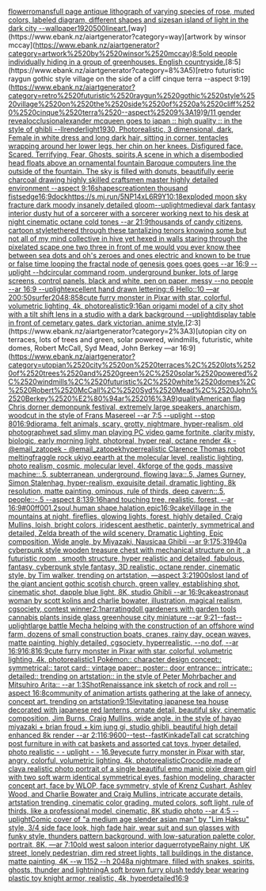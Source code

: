 [flower](https://www.ebank.nz/aiartgenerator?category=flower)[romans](https://www.ebank.nz/aiartgenerator?category=romans)[full page antique lithograph of varying species of rose, muted colors, labeled diagram, different shapes and sizes](https://www.ebank.nz/aiartgenerator?category=full%2520page%2520antique%2520lithograph%2520of%2520varying%2520species%2520of%2520rose%2C%2520muted%2520colors%2C%2520labeled%2520diagram%2C%2520different%2520shapes%2520and%2520sizes)[an island of light in the dark city --wallpaper](https://www.ebank.nz/aiartgenerator?category=an%2520island%2520of%2520light%2520in%2520the%2520dark%2520city%2520--wallpaper)[1920](https://www.ebank.nz/aiartgenerator?category=1920)[500](https://www.ebank.nz/aiartgenerator?category=500)[lineart.](https://www.ebank.nz/aiartgenerator?category=lineart.)[way](https://www.ebank.nz/aiartgenerator?category=way)[artwork by winsor mccay](https://www.ebank.nz/aiartgenerator?category=artwork%2520by%2520winsor%2520mccay)[8:5](https://www.ebank.nz/aiartgenerator?category=8%3A5)[old people individually hiding in a group of greenhouses. English countryside.](https://www.ebank.nz/aiartgenerator?category=old%2520people%2520individually%2520hiding%2520in%2520a%2520group%2520of%2520greenhouses.%2520English%2520countryside.)[8:5](https://www.ebank.nz/aiartgenerator?category=8%3A5)[retro futuristic raygun gothic style village on the side of a cliff  cinque terra --aspect 9:19](https://www.ebank.nz/aiartgenerator?category=retro%2520futuristic%2520raygun%2520gothic%2520style%2520village%2520on%2520the%2520side%2520of%2520a%2520cliff%2520%2520cinque%2520terra%2520--aspect%25209%3A19)[9/11 gender reveal](https://www.ebank.nz/aiartgenerator?category=9/11%2520gender%2520reveal)[occlusion](https://www.ebank.nz/aiartgenerator?category=occlusion)[alexander mcqueen goes to japan :: high quality :: in the style of ghibli --ll](https://www.ebank.nz/aiartgenerator?category=alexander%2520mcqueen%2520goes%2520to%2520japan%2520%3A%3A%2520high%2520quality%2520%3A%3A%2520in%2520the%2520style%2520of%2520ghibli%2520--ll)[](https://www.ebank.nz/aiartgenerator?category=)[render](https://www.ebank.nz/aiartgenerator?category=render)[light](https://www.ebank.nz/aiartgenerator?category=light)[1930, Photorealistic, 3 dimensional, dark, Female in white dress and long dark hair, sitting in corner, tentacles wrapping around her lower legs, her chin on her knees. Disfigured face. Scared. Terrifying, Fear,  Ghosts, spirits,](https://www.ebank.nz/aiartgenerator?category=1930%2C%2520Photorealistic%2C%25203%2520dimensional%2C%2520dark%2C%2520Female%2520in%2520white%2520dress%2520and%2520long%2520dark%2520hair%2C%2520sitting%2520in%2520corner%2C%2520tentacles%2520wrapping%2520around%2520her%2520lower%2520legs%2C%2520her%2520chin%2520on%2520her%2520knees.%2520Disfigured%2520face.%2520Scared.%2520Terrifying%2C%2520Fear%2C%2520%2520Ghosts%2C%2520spirits%2C)[A scene in which a disembodied head floats above an ornamental fountain Baroque computers line the outside of the fountain. The sky is filled with donuts, beautifully eerie charcoal drawing highly skilled craftsmen master highly detailed environment --aspect 9:16](https://www.ebank.nz/aiartgenerator?category=A%2520scene%2520in%2520which%2520a%2520disembodied%2520head%2520floats%2520above%2520an%2520ornamental%2520fountain%2520Baroque%2520computers%2520line%2520the%2520outside%2520of%2520the%2520fountain.%2520The%2520sky%2520is%2520filled%2520with%2520donuts%2C%2520beautifully%2520eerie%2520charcoal%2520drawing%2520highly%2520skilled%2520craftsmen%2520master%2520highly%2520detailed%2520environment%2520--aspect%25209%3A16)[shapes](https://www.ebank.nz/aiartgenerator?category=shapes)[creation](https://www.ebank.nz/aiartgenerator?category=creation)[ten thousand fists](https://www.ebank.nz/aiartgenerator?category=ten%2520thousand%2520fists)[edge](https://www.ebank.nz/aiartgenerator?category=edge)[16:9](https://www.ebank.nz/aiartgenerator?category=16%3A9)[dock](https://www.ebank.nz/aiartgenerator?category=dock)[<https://s.mj.run/5NP14xL6R9Y>](https://www.ebank.nz/aiartgenerator?category=%3Chttps%3A//s.mj.run/5NP14xL6R9Y%3E)[10:18](https://www.ebank.nz/aiartgenerator?category=10%3A18)[exploded moon sky fracture dark moody insanely detailed gloom](https://www.ebank.nz/aiartgenerator?category=exploded%2520moon%2520sky%2520fracture%2520dark%2520moody%2520insanely%2520detailed%2520gloom)[--uplight](https://www.ebank.nz/aiartgenerator?category=--uplight)[medieval dark fantasy interior dusty hut of a sorcerer with a sorcerer working next to his desk at night cinematic octane cold tones --ar 21:9](https://www.ebank.nz/aiartgenerator?category=medieval%2520dark%2520fantasy%2520interior%2520dusty%2520hut%2520of%2520a%2520sorcerer%2520with%2520a%2520sorcerer%2520working%2520next%2520to%2520his%2520desk%2520at%2520night%2520cinematic%2520octane%2520cold%2520tones%2520--ar%252021%3A9)[thousands of candy citizens, cartoon style](https://www.ebank.nz/aiartgenerator?category=thousands%2520of%2520candy%2520citizens%2C%2520cartoon%2520style)[tethered through these tantalizing tenors knowing some but not all of my mind collective in hive yet hexed in walls staring through the pixelated scape one two three in front of me would you ever know thee between sea dots and oh's zeroes and ones electric and known to be true or false time looping the fractal node of genesis goes goes goes  --ar 16:9 --uplight --hd](https://www.ebank.nz/aiartgenerator?category=tethered%2520through%2520these%2520tantalizing%2520tenors%2520knowing%2520some%2520but%2520not%2520all%2520of%2520my%2520mind%2520collective%2520in%2520hive%2520yet%2520hexed%2520in%2520walls%2520staring%2520through%2520the%2520pixelated%2520scape%2520one%2520two%2520three%2520in%2520front%2520of%2520me%2520would%2520you%2520ever%2520know%2520thee%2520between%2520sea%2520dots%2520and%2520oh%27s%2520zeroes%2520and%2520ones%2520electric%2520and%2520known%2520to%2520be%2520true%2520or%2520false%2520time%2520looping%2520the%2520fractal%2520node%2520of%2520genesis%2520goes%2520goes%2520goes%2520%2520--ar%252016%3A9%2520--uplight%2520--hd)[circular command room, underground bunker, lots of large screens, control panels, black and white, pen on paper, messy --no people --ar 16:9 --uplight](https://www.ebank.nz/aiartgenerator?category=circular%2520command%2520room%2C%2520underground%2520bunker%2C%2520lots%2520of%2520large%2520screens%2C%2520control%2520panels%2C%2520black%2520and%2520white%2C%2520pen%2520on%2520paper%2C%2520messy%2520--no%2520people%2520--ar%252016%3A9%2520--uplight)[excellent hand drawn lettering::6 Hello::10 —ar 200:50](https://www.ebank.nz/aiartgenerator?category=excellent%2520hand%2520drawn%2520lettering%3A%3A6%2520Hello%3A%3A10%2520%E2%80%94ar%2520200%3A50)[surfer](https://www.ebank.nz/aiartgenerator?category=surfer)[2048:858](https://www.ebank.nz/aiartgenerator?category=2048%3A858)[cute furry monster in Pixar with star, colorful, volumetric lighting, 4k, photorealistic](https://www.ebank.nz/aiartgenerator?category=cute%2520furry%2520monster%2520in%2520Pixar%2520with%2520star%2C%2520colorful%2C%2520volumetric%2520lighting%2C%25204k%2C%2520photorealistic)[9:16](https://www.ebank.nz/aiartgenerator?category=9%3A16)[an origami model of a city shot with a tilt shift lens in a studio with a dark background --uplight](https://www.ebank.nz/aiartgenerator?category=an%2520origami%2520model%2520of%2520a%2520city%2520shot%2520with%2520a%2520tilt%2520shift%2520lens%2520in%2520a%2520studio%2520with%2520a%2520dark%2520background%2520--uplight)[display table in front of cemetary gates. dark victorian. anime style.](https://www.ebank.nz/aiartgenerator?category=display%2520table%2520in%2520front%2520of%2520cemetary%2520gates.%2520dark%2520victorian.%2520anime%2520style.)[2:3](https://www.ebank.nz/aiartgenerator?category=2%3A3)[utopian city on terraces, lots of trees and green, solar powered, windmills, futuristic, white domes, Robert McCall, Syd Mead, John Berkey —ar 16:9](https://www.ebank.nz/aiartgenerator?category=utopian%2520city%2520on%2520terraces%2C%2520lots%2520of%2520trees%2520and%2520green%2C%2520solar%2520powered%2C%2520windmills%2C%2520futuristic%2C%2520white%2520domes%2C%2520Robert%2520McCall%2C%2520Syd%2520Mead%2C%2520John%2520Berkey%2520%E2%80%94ar%252016%3A9)[quality](https://www.ebank.nz/aiartgenerator?category=quality)[American flag Chris dorner demon](https://www.ebank.nz/aiartgenerator?category=American%2520flag%2520Chris%2520dorner%2520demon)[punk festival, extremely large speakers, anarchism, woodcut in the style of Frans Masereel --ar 7:5 --uplight --stop 80](https://www.ebank.nz/aiartgenerator?category=punk%2520festival%2C%2520extremely%2520large%2520speakers%2C%2520anarchism%2C%2520woodcut%2520in%2520the%2520style%2520of%2520Frans%2520Masereel%2520--ar%25207%3A5%2520--uplight%2520--stop%252080)[16:9](https://www.ebank.nz/aiartgenerator?category=16%3A9)[diorama, felt animals, scary, grotty, nightmare, hyper-realism, old photograph](https://www.ebank.nz/aiartgenerator?category=diorama%2C%2520felt%2520animals%2C%2520scary%2C%2520grotty%2C%2520nightmare%2C%2520hyper-realism%2C%2520old%2520photograph)[wet sad slimy man playing PC video game fortnite, clarity misty, biologic, early morning light, photoreal, hyper real, octane render 4k - @email_zatopek - @email_zatopek](https://www.ebank.nz/aiartgenerator?category=wet%2520sad%2520slimy%2520man%2520playing%2520PC%2520video%2520game%2520fortnite%2C%2520clarity%2520misty%2C%2520biologic%2C%2520early%2520morning%2520light%2C%2520photoreal%2C%2520hyper%2520real%2C%2520octane%2520render%25204k%2520-%2520%40email_zatopek%2520-%2520%40email_zatopek)[hyperrealistic Clarence Thomas robot melting](https://www.ebank.nz/aiartgenerator?category=hyperrealistic%2520Clarence%2520Thomas%2520robot%2520melting)[fraggle rock ukiyo e](https://www.ebank.nz/aiartgenerator?category=fraggle%2520rock%2520ukiyo%2520e)[earth at the molecular level, realistic lighting, photo realism, cosmic, molecular level, 4k](https://www.ebank.nz/aiartgenerator?category=earth%2520at%2520the%2520molecular%2520level%2C%2520realistic%2520lighting%2C%2520photo%2520realism%2C%2520cosmic%2C%2520molecular%2520level%2C%25204k)[forge of the gods, massive machine::.5, subterranean, underground, flowing lava::.5, James Gurney, Simon Stalenhag, hyper-realism, exquisite detail, dramatic lighting, 8k resolution, matte painting, ominous, rule of thirds, deep cavern::.5, people::-.5 --aspect 8:13](https://www.ebank.nz/aiartgenerator?category=forge%2520of%2520the%2520gods%2C%2520massive%2520machine%3A%3A.5%2C%2520subterranean%2C%2520underground%2C%2520flowing%2520lava%3A%3A.5%2C%2520James%2520Gurney%2C%2520Simon%2520Stalenhag%2C%2520hyper-realism%2C%2520exquisite%2520detail%2C%2520dramatic%2520lighting%2C%25208k%2520resolution%2C%2520matte%2520painting%2C%2520ominous%2C%2520rule%2520of%2520thirds%2C%2520deep%2520cavern%3A%3A.5%2C%2520people%3A%3A-.5%2520--aspect%25208%3A13)[9:16](https://www.ebank.nz/aiartgenerator?category=9%3A16)[hand touching tree, realistic, forest, --ar 16:9](https://www.ebank.nz/aiartgenerator?category=hand%2520touching%2520tree%2C%2520realistic%2C%2520forest%2C%2520--ar%252016%3A9)[#00ff00](https://www.ebank.nz/aiartgenerator?category=%2300ff00)[1.2](https://www.ebank.nz/aiartgenerator?category=1.2)[soul,human shape,halation,epic](https://www.ebank.nz/aiartgenerator?category=soul%2Chuman%2520shape%2Chalation%2Cepic)[16:9](https://www.ebank.nz/aiartgenerator?category=16%3A9)[cake](https://www.ebank.nz/aiartgenerator?category=cake)[Village in the mountains at night, fireflies, glowing lights, forest, highly detailed, Craig Mullins, loish, bright colors, iridescent aesthetic, painterly, symmetrical and detailed, Zelda breath of the wild scenery, Dramatic Lighting, Epic composition, Wide angle, by Miyazaki, Nausicaa Ghibli  --ar 9:17](https://www.ebank.nz/aiartgenerator?category=Village%2520in%2520the%2520mountains%2520at%2520night%2C%2520fireflies%2C%2520glowing%2520lights%2C%2520forest%2C%2520highly%2520detailed%2C%2520Craig%2520Mullins%2C%2520loish%2C%2520bright%2520colors%2C%2520iridescent%2520aesthetic%2C%2520painterly%2C%2520symmetrical%2520and%2520detailed%2C%2520Zelda%2520breath%2520of%2520the%2520wild%2520scenery%2C%2520Dramatic%2520Lighting%2C%2520Epic%2520composition%2C%2520Wide%2520angle%2C%2520by%2520Miyazaki%2C%2520Nausicaa%2520Ghibli%2520%2520--ar%25209%3A17)[5:3](https://www.ebank.nz/aiartgenerator?category=5%3A3)[1940](https://www.ebank.nz/aiartgenerator?category=1940)[a cyberpunk style wooden treasure chest with mechanical structure on it , a futuristic room , smooth structure, hyper realistic and detailed, fabulous, fantasy, cyberpunk style fantasy, 3D realistic, octane render, cinematic style, by Tim walker, trending on artstation, —aspect 3:2](https://www.ebank.nz/aiartgenerator?category=a%2520cyberpunk%2520style%2520wooden%2520treasure%2520chest%2520with%2520mechanical%2520structure%2520on%2520it%2520%2C%2520a%2520futuristic%2520room%2520%2C%2520smooth%2520structure%2C%2520hyper%2520realistic%2520and%2520detailed%2C%2520fabulous%2C%2520fantasy%2C%2520cyberpunk%2520style%2520fantasy%2C%25203D%2520realistic%2C%2520octane%2520render%2C%2520cinematic%2520style%2C%2520by%2520Tim%2520walker%2C%2520trending%2520on%2520artstation%2C%2520%E2%80%94aspect%25203%3A2)[1900s](https://www.ebank.nz/aiartgenerator?category=1900s)[lost land of the giant ancient gothic scotish church, green valley, establishing shot, cinematic shot, dapple blue light, 8K, studio Ghibli --ar 16:9](https://www.ebank.nz/aiartgenerator?category=lost%2520land%2520of%2520the%2520giant%2520ancient%2520gothic%2520scotish%2520church%2C%2520green%2520valley%2C%2520establishing%2520shot%2C%2520cinematic%2520shot%2C%2520dapple%2520blue%2520light%2C%25208K%2C%2520studio%2520Ghibli%2520--ar%252016%3A9)[cake](https://www.ebank.nz/aiartgenerator?category=cake)[astronaut woman by scott kolins and charlie bowater, illustration, magical realism, cgsociety, contest winner](https://www.ebank.nz/aiartgenerator?category=astronaut%2520woman%2520by%2520scott%2520kolins%2520and%2520charlie%2520bowater%2C%2520illustration%2C%2520magical%2520realism%2C%2520cgsociety%2C%2520contest%2520winner)[2:1](https://www.ebank.nz/aiartgenerator?category=2%3A1)[narrating](https://www.ebank.nz/aiartgenerator?category=narrating)[doll gardeners with garden tools  cannabis plants  inside glass greenhouse city miniature --ar 9:21](https://www.ebank.nz/aiartgenerator?category=doll%2520gardeners%2520with%2520garden%2520tools%2520%2520cannabis%2520plants%2520%2520inside%2520glass%2520greenhouse%2520city%2520miniature%2520--ar%25209%3A21)[--fast](https://www.ebank.nz/aiartgenerator?category=--fast)[--uplight](https://www.ebank.nz/aiartgenerator?category=--uplight)[large battle Mecha helping with the construction of an offshore wind farm, dozens of small construction boats, cranes, rainy day, ocean waves, matte painting, highly detailed, cgsociety, hyperrealistic, --no dof, --ar 16:9](https://www.ebank.nz/aiartgenerator?category=large%2520battle%2520Mecha%2520helping%2520with%2520the%2520construction%2520of%2520an%2520offshore%2520wind%2520farm%2C%2520dozens%2520of%2520small%2520construction%2520boats%2C%2520cranes%2C%2520rainy%2520day%2C%2520ocean%2520waves%2C%2520matte%2520painting%2C%2520highly%2520detailed%2C%2520cgsociety%2C%2520hyperrealistic%2C%2520--no%2520dof%2C%2520--ar%252016%3A9)[16:8](https://www.ebank.nz/aiartgenerator?category=16%3A8)[16:9](https://www.ebank.nz/aiartgenerator?category=16%3A9)[cute furry monster in Pixar with star, colorful, volumetric lighting, 4k, photorealistic](https://www.ebank.nz/aiartgenerator?category=cute%2520furry%2520monster%2520in%2520Pixar%2520with%2520star%2C%2520colorful%2C%2520volumetric%2520lighting%2C%25204k%2C%2520photorealistic)[1 Pokémon:: character design concept:: symmetrical:: tarot card:: vintage paper:: poster:: door entrance:: intricate:: detailed:: trending on artstation:: in the style of Peter Mohrbacher and Mitsuhiro Arita:: --ar 1:3](https://www.ebank.nz/aiartgenerator?category=1%2520Pok%C3%A9mon%3A%3A%2520character%2520design%2520concept%3A%3A%2520symmetrical%3A%3A%2520tarot%2520card%3A%3A%2520vintage%2520paper%3A%3A%2520poster%3A%3A%2520door%2520entrance%3A%3A%2520intricate%3A%3A%2520detailed%3A%3A%2520trending%2520on%2520artstation%3A%3A%2520in%2520the%2520style%2520of%2520Peter%2520Mohrbacher%2520and%2520Mitsuhiro%2520Arita%3A%3A%2520--ar%25201%3A3)[Shot](https://www.ebank.nz/aiartgenerator?category=Shot)[Renaissance ink sketch of rock and roll --aspect 16:8](https://www.ebank.nz/aiartgenerator?category=Renaissance%2520ink%2520sketch%2520of%2520rock%2520and%2520roll%2520--aspect%252016%3A8)[community of animation artists gathering at the lake of annecy. concept art. trending on artstation](https://www.ebank.nz/aiartgenerator?category=community%2520of%2520animation%2520artists%2520gathering%2520at%2520the%2520lake%2520of%2520annecy.%2520concept%2520art.%2520trending%2520on%2520artstation)[9:15](https://www.ebank.nz/aiartgenerator?category=9%3A15)[levitating japanese tea house decorated with japanese red lanterns, ornate detail, beautiful sky, cinematic composition, Jim Burns, Craig Mullins, wide angle, in the style of hayao miyazaki + brian froud + kim jung gi, studio ghibli, beautiful high detail enhanced 8k render --ar 2:1](https://www.ebank.nz/aiartgenerator?category=levitating%2520japanese%2520tea%2520house%2520decorated%2520with%2520japanese%2520red%2520lanterns%2C%2520ornate%2520detail%2C%2520beautiful%2520sky%2C%2520cinematic%2520composition%2C%2520Jim%2520Burns%2C%2520Craig%2520Mullins%2C%2520wide%2520angle%2C%2520in%2520the%2520style%2520of%2520hayao%2520miyazaki%2520%2B%2520brian%2520froud%2520%2B%2520kim%2520jung%2520gi%2C%2520studio%2520ghibli%2C%2520beautiful%2520high%2520detail%2520enhanced%25208k%2520render%2520--ar%25202%3A1)[16:9](https://www.ebank.nz/aiartgenerator?category=16%3A9)[600](https://www.ebank.nz/aiartgenerator?category=600)[--test](https://www.ebank.nz/aiartgenerator?category=--test)[--fast](https://www.ebank.nz/aiartgenerator?category=--fast)[Kinkade](https://www.ebank.nz/aiartgenerator?category=Kinkade)[Tall cat scratching post furniture in  with cat baskets and assorted cat toys, hyper detailed, photo realistic - - uplight - - 16.9](https://www.ebank.nz/aiartgenerator?category=Tall%2520cat%2520scratching%2520post%2520furniture%2520in%2520%2520with%2520cat%2520baskets%2520and%2520assorted%2520cat%2520toys%2C%2520hyper%2520detailed%2C%2520photo%2520realistic%2520-%2520-%2520uplight%2520-%2520-%252016.9)[eye](https://www.ebank.nz/aiartgenerator?category=eye)[cute furry monster in Pixar with star, angry, colorful, volumetric lighting, 4k, photorealistic](https://www.ebank.nz/aiartgenerator?category=cute%2520furry%2520monster%2520in%2520Pixar%2520with%2520star%2C%2520angry%2C%2520colorful%2C%2520volumetric%2520lighting%2C%25204k%2C%2520photorealistic)[Crocodile,made of clay](https://www.ebank.nz/aiartgenerator?category=Crocodile%2Cmade%2520of%2520clay)[a realistic photo portrait of a single beautiful emo manic pixie dream girl with two soft warm identical symmetrical eyes, fashion modeling, character concept art, face by WLOP, face symmetry, style of Krenz Cushart, Ashley Wood, and Charlie Bowater and Craig Mullins, intricate accurate details, artstation trending, cinematic color grading, muted colors, soft light, rule of thirds, like a professional model, cinematic, 8K studio photo --ar 4:5 --uplight](https://www.ebank.nz/aiartgenerator?category=a%2520realistic%2520photo%2520portrait%2520of%2520a%2520single%2520beautiful%2520emo%2520manic%2520pixie%2520dream%2520girl%2520with%2520two%2520soft%2520warm%2520identical%2520symmetrical%2520eyes%2C%2520fashion%2520modeling%2C%2520character%2520concept%2520art%2C%2520face%2520by%2520WLOP%2C%2520face%2520symmetry%2C%2520style%2520of%2520Krenz%2520Cushart%2C%2520Ashley%2520Wood%2C%2520and%2520Charlie%2520Bowater%2520and%2520Craig%2520Mullins%2C%2520intricate%2520accurate%2520details%2C%2520artstation%2520trending%2C%2520cinematic%2520color%2520grading%2C%2520muted%2520colors%2C%2520soft%2520light%2C%2520rule%2520of%2520thirds%2C%2520like%2520a%2520professional%2520model%2C%2520cinematic%2C%25208K%2520studio%2520photo%2520--ar%25204%3A5%2520--uplight)[Comic cover of "a medium age slender asian man" by "Lim Haksu" style, 3/4 side face look, high fade hair, wear suit and sun glasses with funky style, thunders pattern background, with low-saturation palette color, portrait, 8K,  —ar 7:10](https://www.ebank.nz/aiartgenerator?category=Comic%2520cover%2520of%2520%22a%2520medium%2520age%2520slender%2520asian%2520man%22%2520by%2520%22Lim%2520Haksu%22%2520style%2C%25203/4%2520side%2520face%2520look%2C%2520high%2520fade%2520hair%2C%2520wear%2520suit%2520and%2520sun%2520glasses%2520with%2520funky%2520style%2C%2520thunders%2520pattern%2520background%2C%2520with%2520low-saturation%2520palette%2520color%2C%2520portrait%2C%25208K%2C%2520%2520%E2%80%94ar%25207%3A10)[old west saloon interior daguerrotype](https://www.ebank.nz/aiartgenerator?category=old%2520west%2520saloon%2520interior%2520daguerrotype)[Rainy night, UK street, lonely pedestrian, dim red street lights, tall buildings in the distance, matte painting, 4K  --w 1152 --h 2048](https://www.ebank.nz/aiartgenerator?category=Rainy%2520night%2C%2520UK%2520street%2C%2520lonely%2520pedestrian%2C%2520dim%2520red%2520street%2520lights%2C%2520tall%2520buildings%2520in%2520the%2520distance%2C%2520matte%2520painting%2C%25204K%2520%2520--w%25201152%2520--h%25202048)[a nightmare, filled with snakes, spirits, ghosts, thunder and lightning](https://www.ebank.nz/aiartgenerator?category=a%2520nightmare%2C%2520filled%2520with%2520snakes%2C%2520spirits%2C%2520ghosts%2C%2520thunder%2520and%2520lightning)[A soft brown furry plush teddy bear wearing plastic toy knight armor, realistic, 4k, hyperdetailed](https://www.ebank.nz/aiartgenerator?category=A%2520soft%2520brown%2520furry%2520plush%2520teddy%2520bear%2520wearing%2520plastic%2520toy%2520knight%2520armor%2C%2520realistic%2C%25204k%2C%2520hyperdetailed)[16:9](https://www.ebank.nz/aiartgenerator?category=16%3A9)